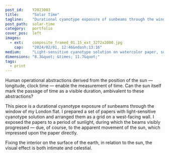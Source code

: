 ```yaml
---
post_id:    Y2023003
title:      "Solar Time"
tagline:    "Durational cyanotype exposure of sunbeams through the window."
post_path:  solar-time
category:   portfolio
cover_pos:  left
images:
  - ext:    composite_framed_01.15_ext_3272x2000.jpg
    cap:    "2024/02/01, 12:46&ndash;13:16"
medium:     "Light-sensitive cyanotype solution on watercolor paper, sunlight"
dimensions: "8.3&quot; &times; 11.7&quot;" 
tags:
  - print
---
```

Human operational abstractions derived from the position of the sun &mdash; longitude, clock time &mdash; enable the measurement of time. Can the sun itself mark the passage of time as a visible duration, ambivalent to these abstractions?

This piece is a durational cyanotype exposure of sunbeams through the window of my London flat. I prepared a set of papers with light-sensitive cyanotype solution and arranged them as a grid on a west-facing wall. I exposed the papers to a period of sunlight, during which the beams visibly progressed &mdash; due, of course, to the apparent movement of the sun, which impressed upon the paper directly.

Fixing the interior on the surface of the earth, in relation to the sun, the visual effect is both intimate and celestial.

